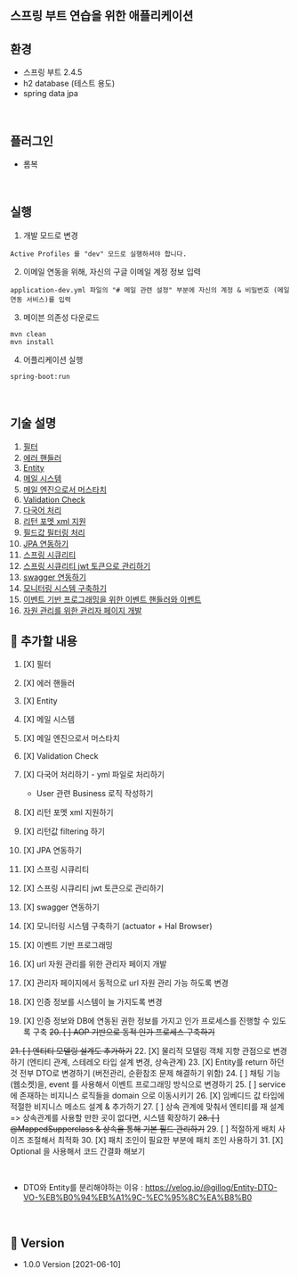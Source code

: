 스프링 부트 연습을 위한 애플리케이션
-

환경
-
* 스프링 부트 2.4.5
* h2 database (테스트 용도)
* spring data jpa



<br/>

플러그인
-
* 롬복


<br/>


실행
-
1. 개발 모드로 변경
```text
Active Profiles 를 "dev" 모드로 실행하셔야 합니다.
```

2. 이메일 연동을 위해, 자신의 구글 이메일 계정 정보 입력
```text
application-dev.yml 파일의 "# 메일 관련 설정" 부분에 자신의 계정 & 비밀번호 (메일 연동 서비스)를 입력
```

3. 메이븐 의존성 다운로드
```text
mvn clean
mvn install
```

4. 어플리케이션 실행
```text
spring-boot:run
```



<br/>

기술 설명
-
1. [필터](md/Filter.md)
2. [에러 핸들러](md/ErrorHandler.md)
3. [Entity](md/Entity.md)
4. [메일 시스템](md/Mailing.md)
5. [메일 엔진으로서 머스타치](md/Mustache.md)
6. [Validation Check](md/validationCheck.md)
7. [다국어 처리](md/MultiLanguage.md)
8. [리턴 포멧 xml 지원](md/ReturnFormat.md)
9. [필드값 필터링 처리](md/FieldFiltering.md)
10. [JPA 연동하기](md/JPA.md)
11. [스프링 시큐리티](md/SpringSecurity.md)
12. [스프링 시큐리티 jwt 토큰으로 관리하기](md/SpringSecurityWithJWT.md)
13. [swagger 연동하기](md/Swagger.md)
14. [모니터링 시스템 구축하기](md/Monitoring.md)
15. [이벤트 기반 프로그래밍을 위한 이벤트 핸들러와 이벤트](md/EventHandler.md)
16. [자원 관리를 위한 관리자 페이지 개발](md/SpringSecurity.md)

📌 추가할 내용 
-
1. [X] 필터
2. [X] 에러 핸들러
3. [X] Entity
4. [X] 메일 시스템
5. [X] 메일 엔진으로서 머스타치
6. [X] Validation Check
7. [X] 다국어 처리하기 - yml 파일로 처리하기
    * User 관련 Business 로직 작성하기
8. [X] 리턴 포멧 xml 지원하기
9. [X] 리턴값 filtering 하기 
10. [X] JPA 연동하기
11. [X] 스프링 시큐리티
12. [X] 스프링 시큐리티 jwt 토큰으로 관리하기
13. [X] swagger 연동하기
14. [X] 모니터링 시스템 구축하기 (actuator + Hal Browser)
15. [X] 이벤트 기반 프로그래밍

16. [X] url 자원 관리를 위한 관리자 페이지 개발
17. [X] 관리자 페이지에서 동적으로 url 자원 관리 가능 하도록 변경
18. [X] 인증 정보를 시스템이 늘 가지도록 변경
19. [X] 인증 정보와 DB에 연동된 권한 정보를 가지고 인가 프로세스를 진행할 수 있도록 구축
~~20. [ ] AOP 기반으로 동적 인가 프로세스 구축하기~~

~~21. [ ] 엔티티 모델링 설계도 추가하기~~
22. [X] 물리적 모델링 객체 지향 관점으로 변경하기 (엔티티 관계, 스테레오 타입 설계 변경, 상속관계)
23. [X] Entity를 return 하던 것 전부 DTO로 변경하기 (버전관리, 순환참조 문제 해결하기 위함)
24. [ ] 채팅 기능(웹소켓)을, event 를 사용해서 이벤트 프로그래밍 방식으로 변경하기
25. [ ] service에 존재하는 비지니스 로직들을 domain 으로 이동시키기
26. [X] 임베디드 값 타입에 적절한 비지니스 메소드 설계 & 추가하기
27. [ ] 상속 관계에 맞춰서 엔티티를 재 설계 => 상속관계를 사용할 만한 곳이 없다면, 시스템 확장하기
~~28. [ ] @MappedSupperclass & 상속을 통해 기본 필드 관리하기~~
29. [ ] 적절하게 배치 사이즈 조절해서 최적화
30. [X] 패치 조인이 필요한 부분에 패치 조인 사용하기
31. [X] Optional 을 사용해서 코드 간결화 해보기


<br/>

* DTO와 Entity를 분리해야하는 이유 : <https://velog.io/@gillog/Entity-DTO-VO-%EB%B0%94%EB%A1%9C-%EC%95%8C%EA%B8%B0>



<br/>


📌 Version
-
* 1.0.0 Version [2021-06-10]
